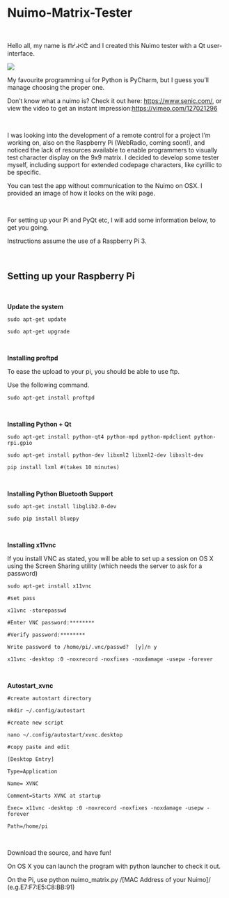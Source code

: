 Nuimo-Matrix-Tester
===================

 

Hello all, my name is ᗰᓮᖽᐸᕧ and I created this Nuimo tester with a Qt
user-interface.

![](https://camo.githubusercontent.com/76561d39cacaa84d85e47e63b78f0d56b5f6a78c/687474703a2f2f6d7962657374746f6f6c732e6e65742f6769746875622f4e75696d6f5465737465722e706e67)

My favourite programming ui for Python is PyCharm, but I guess you’ll manage
choosing the proper one.

Don’t know what a nuimo is? Check it out here: <https://www.senic.com/>, or view
the video to get an instant impression:<https://vimeo.com/127021296>

 

I was looking into the development of a remote control for a project I’m working
on, also on the Raspberry Pi (WebRadio, coming soon!), and noticed the lack of
resources available to enable programmers to visually test character display on
the 9x9 matrix. I decided to develop some tester myself, including support for
extended codepage characters, like cyrillic to be specific.

You can test the app without communication to the Nuimo on OSX. I provided an
image of how it looks on the wiki page.

 

For setting up your Pi and PyQt etc, I will add some information below, to get
you going.

Instructions assume the use of a Raspberry Pi 3.

 

Setting up your Raspberry Pi 
-----------------------------

 

**Update the system**

~~~~~~~~~~~~~~~~~~~~~~~~~~~~~~~~~~~~~~~~~~~~~~~~~~~~~~~~~~~~~~~~~~~~~~~~~~~~~~~~
sudo apt-get update
~~~~~~~~~~~~~~~~~~~~~~~~~~~~~~~~~~~~~~~~~~~~~~~~~~~~~~~~~~~~~~~~~~~~~~~~~~~~~~~~

~~~~~~~~~~~~~~~~~~~~~~~~~~~~~~~~~~~~~~~~~~~~~~~~~~~~~~~~~~~~~~~~~~~~~~~~~~~~~~~~
sudo apt-get upgrade
~~~~~~~~~~~~~~~~~~~~~~~~~~~~~~~~~~~~~~~~~~~~~~~~~~~~~~~~~~~~~~~~~~~~~~~~~~~~~~~~

 

**Installing proftpd**

To ease the upload to your pi, you should be able to use ftp.

Use the following command.

~~~~~~~~~~~~~~~~~~~~~~~~~~~~~~~~~~~~~~~~~~~~~~~~~~~~~~~~~~~~~~~~~~~~~~~~~~~~~~~~
sudo apt-get install proftpd
~~~~~~~~~~~~~~~~~~~~~~~~~~~~~~~~~~~~~~~~~~~~~~~~~~~~~~~~~~~~~~~~~~~~~~~~~~~~~~~~

 

**Installing Python + Qt**

~~~~~~~~~~~~~~~~~~~~~~~~~~~~~~~~~~~~~~~~~~~~~~~~~~~~~~~~~~~~~~~~~~~~~~~~~~~~~~~~
sudo apt-get install python-qt4 python-mpd python-mpdclient python-rpi.gpio
~~~~~~~~~~~~~~~~~~~~~~~~~~~~~~~~~~~~~~~~~~~~~~~~~~~~~~~~~~~~~~~~~~~~~~~~~~~~~~~~

~~~~~~~~~~~~~~~~~~~~~~~~~~~~~~~~~~~~~~~~~~~~~~~~~~~~~~~~~~~~~~~~~~~~~~~~~~~~~~~~
sudo apt-get install python-dev libxml2 libxml2-dev libxslt-dev
~~~~~~~~~~~~~~~~~~~~~~~~~~~~~~~~~~~~~~~~~~~~~~~~~~~~~~~~~~~~~~~~~~~~~~~~~~~~~~~~

~~~~~~~~~~~~~~~~~~~~~~~~~~~~~~~~~~~~~~~~~~~~~~~~~~~~~~~~~~~~~~~~~~~~~~~~~~~~~~~~
pip install lxml #(takes 10 minutes)
~~~~~~~~~~~~~~~~~~~~~~~~~~~~~~~~~~~~~~~~~~~~~~~~~~~~~~~~~~~~~~~~~~~~~~~~~~~~~~~~

 

**Installing Python Bluetooth Support**

~~~~~~~~~~~~~~~~~~~~~~~~~~~~~~~~~~~~~~~~~~~~~~~~~~~~~~~~~~~~~~~~~~~~~~~~~~~~~~~~
sudo apt-get install libglib2.0-dev
~~~~~~~~~~~~~~~~~~~~~~~~~~~~~~~~~~~~~~~~~~~~~~~~~~~~~~~~~~~~~~~~~~~~~~~~~~~~~~~~

~~~~~~~~~~~~~~~~~~~~~~~~~~~~~~~~~~~~~~~~~~~~~~~~~~~~~~~~~~~~~~~~~~~~~~~~~~~~~~~~
sudo pip install bluepy
~~~~~~~~~~~~~~~~~~~~~~~~~~~~~~~~~~~~~~~~~~~~~~~~~~~~~~~~~~~~~~~~~~~~~~~~~~~~~~~~

 

**Installing x11vnc**

If you install VNC as stated, you will be able to set up a session on OS X using
the Screen Sharing utility (which needs the server to ask for a password)

~~~~~~~~~~~~~~~~~~~~~~~~~~~~~~~~~~~~~~~~~~~~~~~~~~~~~~~~~~~~~~~~~~~~~~~~~~~~~~~~
sudo apt-get install x11vnc
~~~~~~~~~~~~~~~~~~~~~~~~~~~~~~~~~~~~~~~~~~~~~~~~~~~~~~~~~~~~~~~~~~~~~~~~~~~~~~~~

~~~~~~~~~~~~~~~~~~~~~~~~~~~~~~~~~~~~~~~~~~~~~~~~~~~~~~~~~~~~~~~~~~~~~~~~~~~~~~~~
#set pass
~~~~~~~~~~~~~~~~~~~~~~~~~~~~~~~~~~~~~~~~~~~~~~~~~~~~~~~~~~~~~~~~~~~~~~~~~~~~~~~~

~~~~~~~~~~~~~~~~~~~~~~~~~~~~~~~~~~~~~~~~~~~~~~~~~~~~~~~~~~~~~~~~~~~~~~~~~~~~~~~~
x11vnc -storepasswd
~~~~~~~~~~~~~~~~~~~~~~~~~~~~~~~~~~~~~~~~~~~~~~~~~~~~~~~~~~~~~~~~~~~~~~~~~~~~~~~~

~~~~~~~~~~~~~~~~~~~~~~~~~~~~~~~~~~~~~~~~~~~~~~~~~~~~~~~~~~~~~~~~~~~~~~~~~~~~~~~~
#Enter VNC password:********
~~~~~~~~~~~~~~~~~~~~~~~~~~~~~~~~~~~~~~~~~~~~~~~~~~~~~~~~~~~~~~~~~~~~~~~~~~~~~~~~

~~~~~~~~~~~~~~~~~~~~~~~~~~~~~~~~~~~~~~~~~~~~~~~~~~~~~~~~~~~~~~~~~~~~~~~~~~~~~~~~
#Verify password:********
~~~~~~~~~~~~~~~~~~~~~~~~~~~~~~~~~~~~~~~~~~~~~~~~~~~~~~~~~~~~~~~~~~~~~~~~~~~~~~~~

~~~~~~~~~~~~~~~~~~~~~~~~~~~~~~~~~~~~~~~~~~~~~~~~~~~~~~~~~~~~~~~~~~~~~~~~~~~~~~~~
Write password to /home/pi/.vnc/passwd?  [y]/n y
~~~~~~~~~~~~~~~~~~~~~~~~~~~~~~~~~~~~~~~~~~~~~~~~~~~~~~~~~~~~~~~~~~~~~~~~~~~~~~~~

~~~~~~~~~~~~~~~~~~~~~~~~~~~~~~~~~~~~~~~~~~~~~~~~~~~~~~~~~~~~~~~~~~~~~~~~~~~~~~~~
x11vnc -desktop :0 -noxrecord -noxfixes -noxdamage -usepw -forever
~~~~~~~~~~~~~~~~~~~~~~~~~~~~~~~~~~~~~~~~~~~~~~~~~~~~~~~~~~~~~~~~~~~~~~~~~~~~~~~~

 

**Autostart\_xvnc**

~~~~~~~~~~~~~~~~~~~~~~~~~~~~~~~~~~~~~~~~~~~~~~~~~~~~~~~~~~~~~~~~~~~~~~~~~~~~~~~~
#create autostart directory
~~~~~~~~~~~~~~~~~~~~~~~~~~~~~~~~~~~~~~~~~~~~~~~~~~~~~~~~~~~~~~~~~~~~~~~~~~~~~~~~

~~~~~~~~~~~~~~~~~~~~~~~~~~~~~~~~~~~~~~~~~~~~~~~~~~~~~~~~~~~~~~~~~~~~~~~~~~~~~~~~
mkdir ~/.config/autostart
~~~~~~~~~~~~~~~~~~~~~~~~~~~~~~~~~~~~~~~~~~~~~~~~~~~~~~~~~~~~~~~~~~~~~~~~~~~~~~~~

~~~~~~~~~~~~~~~~~~~~~~~~~~~~~~~~~~~~~~~~~~~~~~~~~~~~~~~~~~~~~~~~~~~~~~~~~~~~~~~~
#create new script
~~~~~~~~~~~~~~~~~~~~~~~~~~~~~~~~~~~~~~~~~~~~~~~~~~~~~~~~~~~~~~~~~~~~~~~~~~~~~~~~

~~~~~~~~~~~~~~~~~~~~~~~~~~~~~~~~~~~~~~~~~~~~~~~~~~~~~~~~~~~~~~~~~~~~~~~~~~~~~~~~
nano ~/.config/autostart/xvnc.desktop
~~~~~~~~~~~~~~~~~~~~~~~~~~~~~~~~~~~~~~~~~~~~~~~~~~~~~~~~~~~~~~~~~~~~~~~~~~~~~~~~

~~~~~~~~~~~~~~~~~~~~~~~~~~~~~~~~~~~~~~~~~~~~~~~~~~~~~~~~~~~~~~~~~~~~~~~~~~~~~~~~
#copy paste and edit
~~~~~~~~~~~~~~~~~~~~~~~~~~~~~~~~~~~~~~~~~~~~~~~~~~~~~~~~~~~~~~~~~~~~~~~~~~~~~~~~

~~~~~~~~~~~~~~~~~~~~~~~~~~~~~~~~~~~~~~~~~~~~~~~~~~~~~~~~~~~~~~~~~~~~~~~~~~~~~~~~
[Desktop Entry]
~~~~~~~~~~~~~~~~~~~~~~~~~~~~~~~~~~~~~~~~~~~~~~~~~~~~~~~~~~~~~~~~~~~~~~~~~~~~~~~~

~~~~~~~~~~~~~~~~~~~~~~~~~~~~~~~~~~~~~~~~~~~~~~~~~~~~~~~~~~~~~~~~~~~~~~~~~~~~~~~~
Type=Application
~~~~~~~~~~~~~~~~~~~~~~~~~~~~~~~~~~~~~~~~~~~~~~~~~~~~~~~~~~~~~~~~~~~~~~~~~~~~~~~~

~~~~~~~~~~~~~~~~~~~~~~~~~~~~~~~~~~~~~~~~~~~~~~~~~~~~~~~~~~~~~~~~~~~~~~~~~~~~~~~~
Name= XVNC
~~~~~~~~~~~~~~~~~~~~~~~~~~~~~~~~~~~~~~~~~~~~~~~~~~~~~~~~~~~~~~~~~~~~~~~~~~~~~~~~

~~~~~~~~~~~~~~~~~~~~~~~~~~~~~~~~~~~~~~~~~~~~~~~~~~~~~~~~~~~~~~~~~~~~~~~~~~~~~~~~
Comment=Starts XVNC at startup
~~~~~~~~~~~~~~~~~~~~~~~~~~~~~~~~~~~~~~~~~~~~~~~~~~~~~~~~~~~~~~~~~~~~~~~~~~~~~~~~

~~~~~~~~~~~~~~~~~~~~~~~~~~~~~~~~~~~~~~~~~~~~~~~~~~~~~~~~~~~~~~~~~~~~~~~~~~~~~~~~
Exec= x11vnc -desktop :0 -noxrecord -noxfixes -noxdamage -usepw -forever
~~~~~~~~~~~~~~~~~~~~~~~~~~~~~~~~~~~~~~~~~~~~~~~~~~~~~~~~~~~~~~~~~~~~~~~~~~~~~~~~

~~~~~~~~~~~~~~~~~~~~~~~~~~~~~~~~~~~~~~~~~~~~~~~~~~~~~~~~~~~~~~~~~~~~~~~~~~~~~~~~
Path=/home/pi
~~~~~~~~~~~~~~~~~~~~~~~~~~~~~~~~~~~~~~~~~~~~~~~~~~~~~~~~~~~~~~~~~~~~~~~~~~~~~~~~

 

Download the source, and have fun!

On OS X you can launch the program with python launcher to check it out.

On the Pi, use python nuimo\_matrix.py /[MAC Address of your Nuimo]/
(e.g.E7:F7:E5:C8:BB:91)
